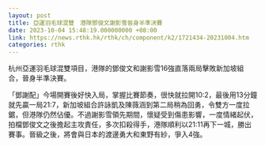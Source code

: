 ```yaml
---
layout: post
title: 亞運羽毛球混雙　港隊鄧俊文謝影雪晉身半準決賽
date: 2023-10-04 15:48:19.000000000 +08:00
link: https://news.rthk.hk/rthk/ch/component/k2/1721434-20231004.htm
categories: rthk
---
```


杭州亞運羽毛球混雙項目，港隊的鄧俊文和謝影雪16強直落兩局擊敗新加坡組合，晉身半準決賽。

「鄧謝配」今場開賽後好快入局，掌握比賽節奏，很快就拉開10:2，最後用13分鐘就先贏一局21:7，新加坡組合許詠凱及陳薇涵到第二局稍為回勇，令雙方一度拉鋸，但港隊仍然佔優。不過謝影雪領先期間，懷疑受到傷患影響，一度情緒起伏，拍檔鄧俊文之後擔起主攻責任，多次扣殺得手，港隊順利以21:11再下一城，勝出賽事。晉級之後，將會與日本的渡邊勇大和東野有紗，爭入4強。
